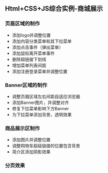 ## Html+CSS+JS综合实例-商城展示

### 页眉区域的制作
- 添加logo并调整位置
- 添加内容分类菜单和其下拉菜单
- 添加点击事件（弹出菜单）
- 添加鼠标离开菜单事件
- 删除超链接下划线
- 增加菜单列表间距
- 添加注册登录菜单并调整位置

### Banner区域的制作
- 调整页眉区域左右间距自适应浏览器
- 添加Banner图片，并调整对齐
- 修复下拉菜单影响下方Banner
- 为下拉菜单添加背景，透明效果

### 商品展示区制作
- 添加图片并调整位置
- 调整购物车超级链接的位置包含背景
- 简介区添加阴影效果

### 分页效果